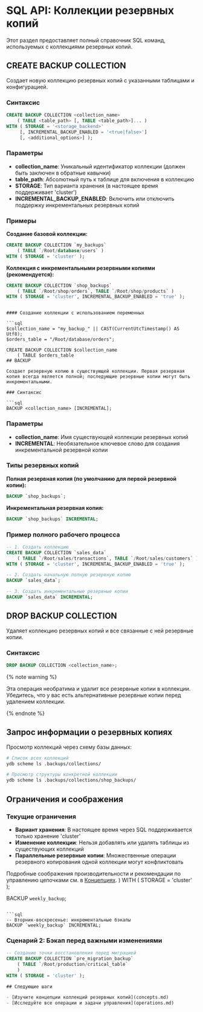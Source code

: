 # SQL API: Коллекции резервных копий

Этот раздел предоставляет полный справочник SQL команд, используемых с коллекциями резервных копий.

## CREATE BACKUP COLLECTION

Создает новую коллекцию резервных копий с указанными таблицами и конфигурацией.

### Синтаксис

```sql
CREATE BACKUP COLLECTION <collection_name>
    ( TABLE <table_path> [, TABLE <table_path>]... )
WITH ( STORAGE = '<storage_backend>'
     [, INCREMENTAL_BACKUP_ENABLED = '<true|false>']
     [, <additional_options>] );
```

### Параметры

- **collection_name**: Уникальный идентификатор коллекции (должен быть заключен в обратные кавычки)
- **table_path**: Абсолютный путь к таблице для включения в коллекцию
- **STORAGE**: Тип варианта хранения (в настоящее время поддерживает 'cluster')
- **INCREMENTAL_BACKUP_ENABLED**: Включить или отключить поддержку инкрементальных резервных копий

### Примеры

**Создание базовой коллекции:**
```sql
CREATE BACKUP COLLECTION `my_backups`
    ( TABLE `/Root/database/users` )
WITH ( STORAGE = 'cluster' );
```

**Коллекция с инкрементальными резервными копиями (рекомендуется):**
```sql
CREATE BACKUP COLLECTION `shop_backups`
    ( TABLE `/Root/shop/orders`, TABLE `/Root/shop/products` )
WITH ( STORAGE = 'cluster', INCREMENTAL_BACKUP_ENABLED = 'true' );
```
```

#### Создание коллекции с использованием переменных

```sql
$collection_name = "my_backup_" || CAST(CurrentUtcTimestamp() AS Utf8);
$orders_table = "/Root/database/orders";

CREATE BACKUP COLLECTION $collection_name
    ( TABLE $orders_table
## BACKUP

Создает резервную копию в существующей коллекции. Первая резервная копия всегда является полной; последующие резервные копии могут быть инкрементальными.

### Синтаксис

```sql
BACKUP <collection_name> [INCREMENTAL];
```

### Параметры

- **collection_name**: Имя существующей коллекции резервных копий
- **INCREMENTAL**: Необязательное ключевое слово для создания инкрементальной резервной копии

### Типы резервных копий

**Полная резервная копия (по умолчанию для первой резервной копии):**
```sql
BACKUP `shop_backups`;
```

**Инкрементальная резервная копия:**
```sql
BACKUP `shop_backups` INCREMENTAL;
```

### Пример полного рабочего процесса

```sql
-- 1. Создать коллекцию
CREATE BACKUP COLLECTION `sales_data`
    ( TABLE `/Root/sales/transactions`, TABLE `/Root/sales/customers` )
WITH ( STORAGE = 'cluster', INCREMENTAL_BACKUP_ENABLED = 'true' );

-- 2. Создать начальную полную резервную копию
BACKUP `sales_data`;

-- 3. Создать инкрементальные резервные копии
BACKUP `sales_data` INCREMENTAL;
```

## DROP BACKUP COLLECTION

Удаляет коллекцию резервных копий и все связанные с ней резервные копии.

### Синтаксис

```sql
DROP BACKUP COLLECTION <collection_name>;
```

{% note warning %}

Эта операция необратима и удалит все резервные копии в коллекции. Убедитесь, что у вас есть альтернативные резервные копии перед удалением коллекции.

{% endnote %}

## Запрос информации о резервных копиях

Просмотр коллекций через схему базы данных:

```bash
# Список всех коллекций
ydb scheme ls .backups/collections/

# Просмотр структуры конкретной коллекции
ydb scheme ls .backups/collections/shop_backups/
```

## Ограничения и соображения

### Текущие ограничения

- **Вариант хранения**: В настоящее время через SQL поддерживается только хранение 'cluster'
- **Изменение коллекции**: Нельзя добавлять или удалять таблицы из существующих коллекций
- **Параллельные резервные копии**: Множественные операции резервного копирования одной коллекции могут конфликтовать

Подробные соображения производительности и рекомендации по управлению цепочками см. в [Концепциях](concepts.md).
    )
WITH ( STORAGE = 'cluster' );

BACKUP `weekly_backup`;
```

```sql
-- Вторник-воскресенье: инкрементальные бэкапы
BACKUP `weekly_backup` INCREMENTAL;
```

### Сценарий 2: Бэкап перед важными изменениями

```sql
-- Создание точки восстановления перед миграцией
CREATE BACKUP COLLECTION `pre_migration_backup`
    ( TABLE `/Root/production/critical_table`
    )
WITH ( STORAGE = 'cluster' );

## Следующие шаги

- [Изучите концепции коллекций резервных копий](concepts.md)
- [Исследуйте все операции и задачи управления](operations.md)
